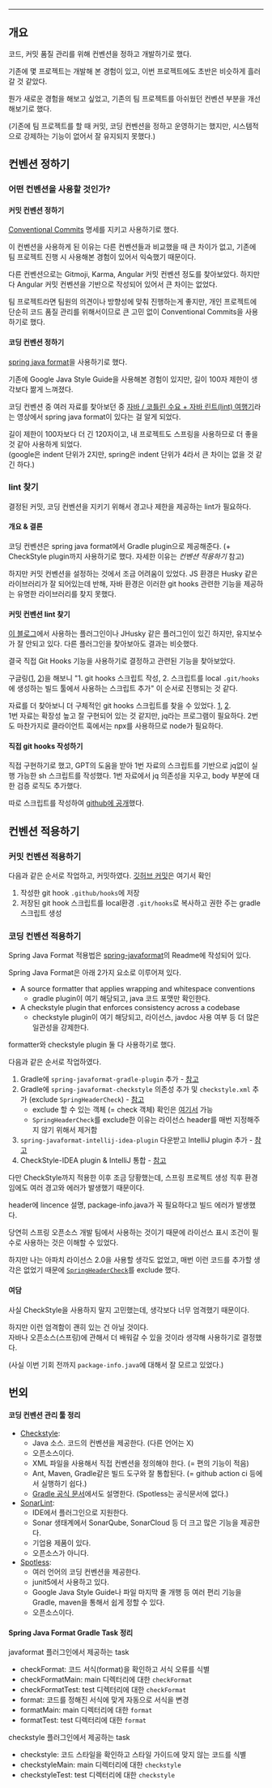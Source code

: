- - -

## 개요
코드, 커밋 품질 관리를 위해 컨벤션을 정하고 개발하기로 했다.

기존에 몇 프로젝트는 개발해 본 경험이 있고, 이번 프로젝트에도 초반은 비슷하게 흘러갈 것 같았다.

뭔가 새로운 경험을 해보고 싶었고, 기존의 팀 프로젝트를 아쉬웠던 컨벤션 부분을 개선해보기로 했다.

(기존에 팀 프로젝트를 할 때 커밋, 코딩 컨벤션을 정하고 운영하기는 했지만, 시스템적으로 강제하는 기능이 없어서 잘 유지되지 못했다.)

## 컨벤션 정하기
### 어떤 컨벤션을 사용할 것인가?
#### 커밋 컨벤션 정하기

[Conventional Commits](https://www.conventionalcommits.org/ko/v1.0.0/) 명세를 지키고 사용하기로 했다.

이 컨벤션을 사용하게 된 이유는 다른 컨벤션들과 비교했을 때 큰 차이가 없고, 기존에 팀 프로젝트 진행 시 사용해본 경험이 있어서 익숙했기 때문이다.

다른 컨벤션으로는 Gitmoji, Karma, Angular 커밋 컨벤션 정도를 찾아보았다. 하지만 다 Angular 커밋 컨벤션을 기반으로 작성되어 있어서 큰 차이는 없었다.

팀 프로젝트라면 팀원의 의견이나 방향성에 맞춰 진행하는게 좋지만, 개인 프로젝트에 단순히 코드 품질 관리를 위해서이므로 큰 고민 없이 Conventional Commits을 사용하기로 했다.

#### 코딩 컨벤션 정하기

[spring java format](https://github.com/spring-io/spring-javaformat)을 사용하기로 했다.

기존에 Google Java Style Guide을 사용해본 경험이 있지만, 길이 100자 제한이 생각보다 짦게 느껴졌다.

코딩 컨벤션 중 여러 자료를 찾아보던 중 [자바 / 코틀린 수요 + 자바 린트(lint) 여행기](https://youtu.be/efeWVWApGYg?si=506LJo2bS3PYLhCf)라는 영상에서 spring java format이 있다는 걸 알게 되었다. 

길이 제한이 100자보다 더 긴 120자이고, 내 프로젝트도 스프링을 사용하므로 더 좋을 것 같아 사용하게 되었다.     
(google은 indent 단위가 2지만, spring은 indent 단위가 4라서 큰 차이는 없을 것 같긴 하다.)

### lint 찾기

결정된 커밋, 코딩 컨벤션을 지키기 위해서 경고나 제한을 제공하는 lint가 필요하다.

#### 개요 & 결론

코딩 컨벤션은 spring java format에서 Gradle plugin으로 제공해준다. (+ CheckStyle plugin까지 사용하기로 했다. 자세한 이유는 _컨벤션 적용하기_ 참고)

하지만 커밋 컨벤션을 설정하는 것에서 조금 어려움이 있었다. JS 환경은 Husky 같은 라이브러리가 잘 되어있는데 반해, 자바 환경은 이러한 git hooks 관련한 기능을 제공하는 유명한 라이브러리를 찾지 못했다.

#### 커밋 컨벤션 lint 찾기

[이 블로그](https://go2zo.github.io/blog/2021/06/10/use-commitlint-in-java/)에서 사용하는 플러그인이나 JHusky 같은 플러그인이 있긴 하지만, 유지보수가 잘 안되고 있다. 다른 플러그인을 찾아보아도 결과는 비슷했다.

결국 직접 Git Hooks 기능을 사용하기로 결정하고 관련된 기능을 찾아보았다.

구글링([1](https://devkly.com/devops/git-hooks/), [2](https://www.delasign.com/blog/android-studio-gradle-precommit-git-script/))을 해보니 "1. git hooks 스크립트 작성, 2. 스크립트를 local `.git/hooks`에 생성하는 빌드 툴에서 사용하는 스크립트 추가" 이 순서로 진행되는 것 같다. 

자료를 더 찾아보니 더 구체적인 git hooks 스크립트를 찾을 수 있었다. [1](https://dev.to/craicoverflow/enforcing-conventional-commits-using-git-hooks-1o5p), [2](https://gist.github.com/qoomon/5dfcdf8eec66a051ecd85625518cfd13#examples).   
1번 자료는 확장성 높고 잘 구현되어 있는 것 같지만, jq라는 프로그램이 필요하다.  2번도 마찬가지로 클라이언트 훅에서는 npx를 사용하므로 node가 필요하다.

#### 직접 git hooks 작성하기

직접 구현하기로 했고, GPT의 도움을 받아 1번 자료의 스크립트를 기반으로 jq없이 실행 가능한 sh 스크립트를 작성했다. 1번 자료에서 jq 의존성을 지우고, body 부분에 대한 검증 로직도 추가했다.

따로 스크립트를 작성하여 [github에 공개](https://github.com/YangSiJun528/githooks-convention-script)했다.

## 컨벤션 적용하기

### 커밋 컨벤션 적용하기

다음과 같은 순서로 작업하고, 커밋하였다. [깃허브 커밋](https://github.com/f-lab-edu/celog/commit/9ce4abd57e830d207eedfc143afd775853f96a6c)은 여기서 확인
1. 작성한 git hook `.github/hooks`에 저장
2. 저장된 git hook 스크립트를 local환경 `.git/hooks`로 복사하고 권한 주는 gradle 스크립트 생성

### 코딩 컨벤션 적용하기

Spring Java Format 적용법은 [spring-javaformat](https://github.com/spring-io/spring-javaformat)의 Readme에 작성되어 있다.

Spring Java Format은 아래 2가지 요소로 이루어져 있다.
- A source formatter that applies wrapping and whitespace conventions
	- gradle plugin이 여기 해당되고, java 코드 포맷만 확인한다. 
- A checkstyle plugin that enforces consistency across a codebase
	- checkstyle plugin이 여기 해당되고, 라이선스, javdoc 사용 여부 등 더 많은 일관성을 강제한다.

formatter와 checkstyle plugin 둘 다 사용하기로 했다.

다음과 같은 순서로 작업하였다.
1. Gradle에 `spring-javaformat-gradle-plugin` 추가 - [참고](https://github.com/spring-io/spring-javaformat?tab=readme-ov-file#source-formatting-1)
2. Gradle에 `spring-javaformat-checkstyle` 의존성 추가 및 `checkstyle.xml` 추가 (exclude `SpringHeaderCheck`) - [참고](https://github.com/spring-io/spring-javaformat?tab=readme-ov-file#checkstyle-idea-plugin)
	- exclude 할 수 있는 객체 (= check 객체) 확인은 [여기서](https://github.com/spring-io/spring-javaformat/tree/main/spring-javaformat/spring-javaformat-checkstyle/src/main/java/io/spring/javaformat/checkstyle/check) 가능
	- `SpringHeaderCheck`를 exclude한 이유는 라이선스 header를 매번 지정해주지 않기 위해서 제거함
3. `spring-javaformat-intellij-idea-plugin` 다운받고 IntelliJ plugin 추가 - [참고](https://github.com/spring-io/spring-javaformat?tab=readme-ov-file#checkstyle-idea-plugin)
4. CheckStyle-IDEA plugin & IntelliJ 통합 - [참고](https://github.com/spring-io/spring-javaformat?tab=readme-ov-file#checkstyle-idea-plugin)

다만 CheckStyle까지 적용한 이후 조금 당황했는데, 스프링 프로젝트 생성 직후 환경임에도 여러 경고와 에러가 발생했기 때문이다. 

header에 lincence 설명, package-info.java가 꼭 필요하다고 빌드 에러가 발생했다.

당연히 스프링 오픈소스 개발 팀에서 사용하는 것이기 때문에 라이선스 표시 조건이 필수로 사용하는 것은 이해할 수 있었다.

하지만 나는 아파치 라이선스 2.0을 사용할 생각도 없었고, 매번 이런 코드를 추가할 생각은 없었기 때문에 [`SpringHeaderCheck`](https://github.com/spring-io/spring-javaformat/blob/main/spring-javaformat/spring-javaformat-checkstyle/src/main/java/io/spring/javaformat/checkstyle/check/SpringHeaderCheck.java)를 exclude 했다.

#### 여담
사실 CheckStyle을 사용하지 말지 고민했는데, 생각보다 너무 엄격했기 때문이다. 

하지만 이런 엄격함이 괜히 있는 건 아닐 것이다.   
자바나 오픈소스(스프링)에 관해서 더 배워갈 수 있을 것이라 생각해 사용하기로 결정했다.

(사실 이번 기회 전까지 `package-info.java`에 대해서 잘 모르고 있었다.)

## 번외

#### 코딩 컨벤션 관리 툴 정리

- [Checkstyle](https://github.com/checkstyle/checkstyle): 
	- Java 소스. 코드의 컨벤션을 제공한다. (다른 언어는 X) 
	- 오픈소스이다.
	-  XML 파일을 사용해서 직접 컨벤션을 정의해야 한다. (= 편의 기능이 적음) 
	- Ant, Maven, Gradle같은 빌드 도구와 잘 통합된다. (= github action ci 등에서 실행하기 쉽다.)
	- [Gradle 공식 문서](https://docs.gradle.org/current/userguide/checkstyle_plugin.html)에서도 설명한다. (Spotless는 공식문서에 없다.)
- [SonarLint](https://www.sonarsource.com/products/sonarlint/): 
	- IDE에서 플러그인으로 지원한다. 
	- Sonar 생태계에서 SonarQube, SonarCloud 등 더 크고 많은 기능을 제공한다. 
	- 기업용 제품이 있다. 
	- 오픈소스가 아니다.
- [Spotless](https://github.com/diffplug/spotless): 
	- 여러 언어의 코딩 컨벤션을 제공한다. 
	- junit5에서 사용하고 있다.  
	- Google Java Style Guide나 파일 마지막 줄 개행 등 여러 편리 기능을 Gradle, maven을 통해서 쉽게 정할 수 있다.
	- 오픈소스이다.

#### Spring Java Format Gradle Task 정리

javaformat 플러그인에서 제공하는 task
- checkFormat: 코드 서식(format)을 확인하고 서식 오류를 식별
- checkFormatMain: main 디렉터리에 대한 `checkFormat`
- checkFormatTest: test 디렉터리에 대한 `checkFormat`
- format: 코드를 정해진 서식에 맞게 자동으로 서식을 변경
- formatMain: main 디렉터리에 대한 `format`
- formatTest: test 디렉터리에 대한 `format`

checkstyle 플러그인에서 제공하는 task
- checkstyle: 코드 스타일을 확인하고 스타일 가이드에 맞지 않는 코드를 식별
- checkstyleMain: main 디렉터리에 대한 `checkstyle`
- checkstyleTest: test 디렉터리에 대한 `checkstyle`
